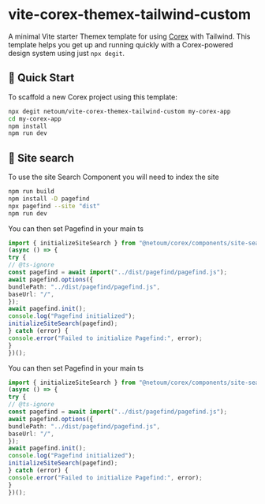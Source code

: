 # vite-corex-themex-tailwind-custom

A minimal Vite starter Themex template for using [Corex](https://github.com/netoum/corex) with Tailwind. This template helps you get up and running quickly with a Corex-powered design system using just `npx degit`.

## 🚀 Quick Start

To scaffold a new Corex project using this template:

```bash
npx degit netoum/vite-corex-themex-tailwind-custom my-corex-app
cd my-corex-app
npm install
npm run dev
```
## 🚀 Site search
To use the site Search Component you will need to index the site

```bash
npm run build
npm install -D pagefind
npx pagefind --site "dist"
npm run dev
```

You can then set Pagefind in your main ts
```ts
import { initializeSiteSearch } from "@netoum/corex/components/site-search";
(async () => {
try {
// @ts-ignore
const pagefind = await import("../dist/pagefind/pagefind.js");
await pagefind.options({
bundlePath: "../dist/pagefind/pagefind.js",
baseUrl: "/",
});
await pagefind.init();
console.log("Pagefind initialized");
initializeSiteSearch(pagefind);
} catch (error) {
console.error("Failed to initialize Pagefind:", error);
}
})();
```

You can then set Pagefind in your main ts
```ts
import { initializeSiteSearch } from "@netoum/corex/components/site-search";
(async () => {
try {
// @ts-ignore
const pagefind = await import("../dist/pagefind/pagefind.js");
await pagefind.options({
bundlePath: "../dist/pagefind/pagefind.js",
baseUrl: "/",
});
await pagefind.init();
console.log("Pagefind initialized");
initializeSiteSearch(pagefind);
} catch (error) {
console.error("Failed to initialize Pagefind:", error);
}
})();
```
